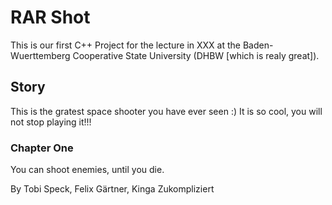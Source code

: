﻿# RAR Shot


This is our first C++ Project for the lecture in XXX at the Baden-Wuerttemberg Cooperative State University (DHBW [which is realy great]).


## Story
This is the gratest space shooter you have ever seen :)
It is so cool, you will not stop playing it!!!

### Chapter One
You can shoot enemies, until you die.


By Tobi Speck, Felix Gärtner, Kinga Zukompliziert